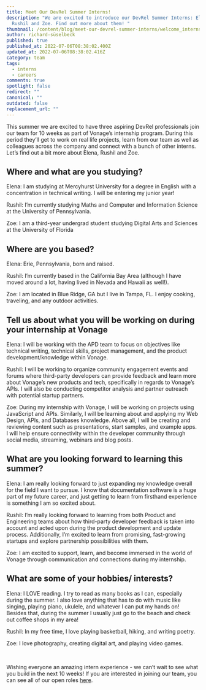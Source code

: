 ```yaml
---
title: Meet Our DevRel Summer Interns!
description: "We are excited to introduce our DevRel Summer Interns: Elena,
  Rushil and Zoe. Find out more about them! "
thumbnail: /content/blog/meet-our-devrel-summer-interns/welcome_interns.png
author: richard-süselbeck
published: true
published_at: 2022-07-06T08:38:02.400Z
updated_at: 2022-07-06T08:38:02.416Z
category: team
tags:
  - interns
  - careers
comments: true
spotlight: false
redirect: ""
canonical: ""
outdated: false
replacement_url: ""
---
```

This summer we are excited to have three aspiring DevRel professionals join our team for 10 weeks as part of Vonage’s internship program. During this period they’ll get to work on real life projects, learn from our team as well as colleagues across the company and connect with a bunch of other interns. Let’s find out a bit more about Elena, Rushil and Zoe.


## Where and what are you studying?

Elena: I am studying at Mercyhurst University for a degree in English with a concentration in technical writing. I will be entering my junior year!

Rushil: I’m currently studying Maths and Computer and Information Science at the University of Pennsylvania.

Zoe: I am a third-year undergrad student studying Digital Arts and Sciences at the University of Florida


## Where are you based?

Elena: Erie, Pennsylvania, born and raised.

Rushil: I’m currently based in the California Bay Area (although I have moved around a lot, having lived in Nevada and Hawaii as well!).

Zoe: I am located in Blue Ridge, GA but I live in Tampa, FL. I enjoy cooking, traveling, and any outdoor activities.

## Tell us about what you will be working on during your internship at Vonage

Elena: I will be working with the APD team to focus on objectives like technical writing, technical skills, project management, and the product development/knowledge within Vonage.

Rushil: I will be working to organize community engagement events and forums where third-party developers can provide feedback and learn more about Vonage’s new products and tech, specifically in regards to Vonage’s APIs. I will also be conducting competitor analysis and partner outreach with potential startup partners.

Zoe: During my internship with Vonage, I will be working on projects using JavaScript and APIs. Similarly, I will be learning about and applying my Web Design, APIs, and Databases knowledge. Above all, I will be creating and reviewing content such as presentations, start samples, and example apps. I will help ensure connectivity within the developer community through social media, streaming, webinars and blog posts.



## What are you looking forward to learning this summer?

Elena: I am really looking forward to just expanding my knowledge overall for the field I want to pursue. I know that documentation software is a huge part of my future career, and just getting to learn from firsthand experience is something I am so excited about.

Rushil: I’m really looking forward to learning from both Product and Engineering teams about how third-party developer feedback is taken into account and acted upon during the product development and update process. Additionally, I’m excited to learn from promising, fast-growing startups and explore partnership possibilities with them.

Zoe: I am excited to support, learn, and become immersed in the world of Vonage through communication and connections during my internship. 



## What are some of your hobbies/ interests?

Elena: I LOVE reading. I try to read as many books as I can, especially during the summer. I also love anything that has to do with music like singing, playing piano, ukulele, and whatever I can put my hands on! Besides that, during the summer I usually just go to the beach and check out coffee shops in my area!

Rushil: In my free time, I love playing basketball, hiking, and writing poetry.

Zoe: I love photography, creating digital art, and playing video games. 

<p>&nbsp;</p>

Wishing everyone an amazing intern experience - we can’t wait to see what you build in the next 10 weeks! If you are interested in joining our team, you can see all of our open roles [here](https://developer.vonage.com/team).
